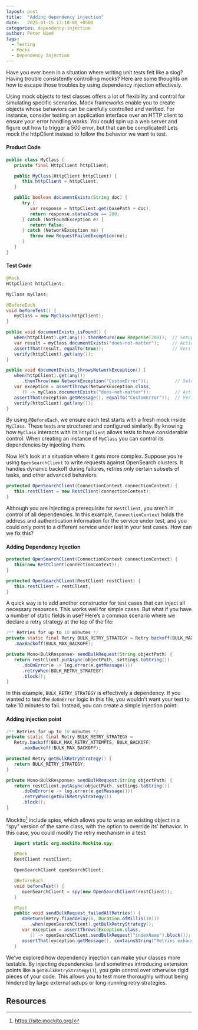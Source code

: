 ```yaml
---
layout: post
title:  "Adding dependency injection"
date:   2025-01-15 13:10:00 +0500
categories: dependency-injection
author: Peter Nied
tags:
  - Testing
  - Mocks
  - Dependency Injection
---
```


Have you ever been in a situation where writing unit tests felt like a slog? Having trouble consistently controlling mocks? Here are some thoughts on how to escape those troubles by using dependency injection effectively.

Using mock objects to test classes offers a lot of flexibility and control for simulating specific scenarios. Mock frameworks enable you to create objects whose behaviors can be carefully controlled and verified.  For instance, consider testing an application interface over an HTTP client to ensure your error handling works. You could spin up a web server and figure out how to trigger a 500 error, but that can be complicated!  Lets mock the httpClient instead to follow the behavior we want to test.

#### Product Code

```java
public class MyClass {
   private final HttpClient httpClient;

   public MyClass(HttpClient httpClient) {
      this.httpClient = httpClient;
   }

   public boolean documentExists(String doc) {
      try {
         var response = httpClient.get(basePath + doc);
         return response.statusCode == 200;
      } catch (NotFoundException e) {
         return false;
      } catch (NetworkException ne) {
         throw new RequestFailedException(ne);
      }
   }
}
```

#### Test Code

```java
@Mock
HttpClient httpClient;

MyClass myClass;

@BeforeEach
void beforeTest() {
   myClass = new MyClass(httpClient);
}

public void documentExists_isFound() {
   when(httpClient).get(any()).thenReturn(new Response(200));  // Setup 
   var result = myClass.documentExists("does-not-matter");     // Action
   assertThat(result, equalTo(true));                          // Verify
   verify(httpClient).get(any());
}

public void documentExists_throwsNetworkException() {
   when(httpClient).get(any())
      .thenThrow(new NetworkException("CustomError"));          // Setup 
   var exception = assertThrows(NetworkException.class,
      () -> myClass.documentExists("does-not-matter"));         // Action         
   assertThat(exception.getMessage(), equalTo("CustomError"));  // Verify
   verify(httpClient).get(any());
}
```

By using `@BeforeEach`, we ensure each test starts with a fresh mock inside `MyClass`. These tests are structured and configured similarly. By knowing how `MyClass`  interacts with its `httpClient` allows tests to have considerable control.  When creating an instance of `MyClass` you can control its dependencies by injecting them.

Now let’s look at a situation where it gets more complex. Suppose you’re using `OpenSearchClient` to write requests against OpenSearch clusters. It handles dynamic backoff during failures, retries only certain subsets of tasks, and other advanced behaviors.

```java
protected OpenSearchClient(ConnectionContext connectionContext) {
   this.restClient = new RestClient(connectionContext);
}
```

Although you are injecting a prerequisite for `RestClient`, you aren’t in control of all dependencies. In this example, `ConnectionContext` holds the address and authentication information for the service under test, and you could only point to a different service under test in your test cases. How can we fix this?

#### Adding Dependency Injection

```java
protected OpenSearchClient(ConnectionContext connectionContext) {
   this(new RestClient(connectionContext));
}

protected OpenSearchClient(RestClient restClient) {
   this.restClient = restClient;
}
```

A quick way is to add another constructor for test cases that can inject all necessary resources. This works well for simple cases. But what if you have a number of static fields in use? Here’s a common scenario where we declare a retry strategy at the top of the file:

```java
/** Retries for up to 10 minutes */
private static final Retry BULK_RETRY_STRATEGY = Retry.backoff(BULK_MAX_RETRY_ATTEMPTS, BULK_BACKOFF)
   .maxBackoff(BULK_MAX_BACKOFF);

private Mono<BulkResponse> sendBulkRequest(String objectPath) {
   return restClient.putAsync(objectPath, settings.toString())
      .doOnError(e -> log.error(e.getMessage()))
      .retryWhen(BULK_RETRY_STRATEGY)
      .block();
}
```

In this example, `BULK_RETRY_STRATEGY` is effectively a dependency. If you wanted to test the `doOnError` logic in this file, you wouldn’t want your test to take 10 minutes to fail. Instead, you can create a simple injection point:

#### Adding injection point

```java
/** Retries for up to 10 minutes */
private static final Retry BULK_RETRY_STRATEGY =
   Retry.backoff(BULK_MAX_RETRY_ATTEMPTS, BULK_BACKOFF)
      .maxBackoff(BULK_MAX_BACKOFF);

protected Retry getBulkRetryStrategy() {
   return BULK_RETRY_STRATEGY;
}

private Mono<BulkResponse> sendBulkRequest(String objectPath) {
   return restClient.putAsync(objectPath, settings.toString())
      .doOnError(e -> log.error(e.getMessage()))
      .retryWhen(getBulkRetryStrategy())
      .block();
}
```

Mockito[^1] include spies, which allows you to wrap an existing object in a “spy” version of the same class, with the option to override its' behavior. In this case, you could modify the retry mechanism in a test:

```java
   import static org.mockito.Mockito.spy;

   @Mock
   RestClient restClient;

   OpenSearchClient openSearchClient;

   @BeforeEach
   void beforeTest() {
      openSearchClient = spy(new OpenSearchClient(restClient));
   }

   @Test
   public void sendBulkRequest_failedAllRetries() {
      doReturn(Retry.fixedDelay(6, Duration.ofMillis(10)))
         .when(openSearchClient).getBulkRetryStrategy();                        // Setup
      var exception = assertThrows(Exception.class,
         () -> openSearchClient.sendBulkRequest("indexName").block());          // Action
      assertThat(exception.getMessage(), containsString("Retries exhausted"));  // Verification
   }
```

We’ve explored how dependency injection can make your classes more testable. By injecting dependencies (and sometimes introducing extension points like a `getBulkRetryStrategy()`), you gain control over otherwise rigid pieces of your code. This allows you to test more thoroughly without being hindered by large external setups or long-running retry strategies.

## Resources
[^1]: https://site.mockito.org/